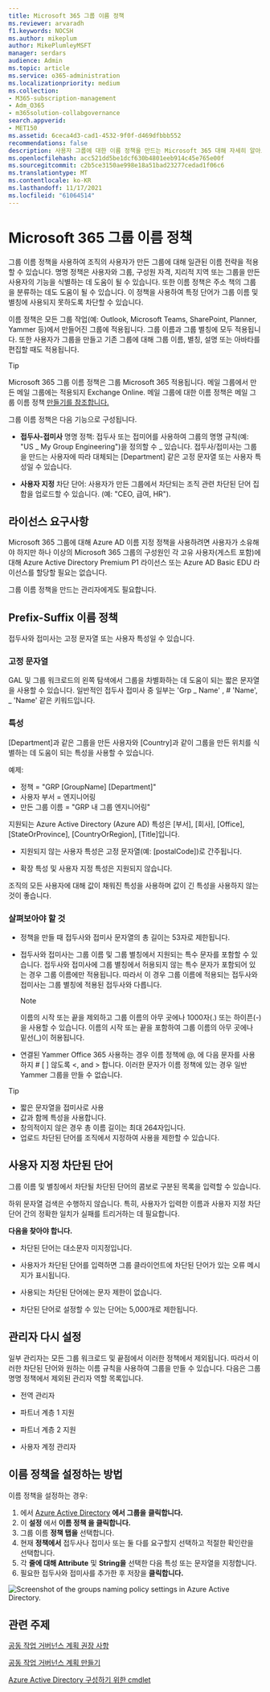 ```yaml
---
title: Microsoft 365 그룹 이름 정책
ms.reviewer: arvaradh
f1.keywords: NOCSH
ms.author: mikeplum
author: MikePlumleyMSFT
manager: serdars
audience: Admin
ms.topic: article
ms.service: o365-administration
ms.localizationpriority: medium
ms.collection:
- M365-subscription-management
- Adm_O365
- m365solution-collabgovernance
search.appverid:
- MET150
ms.assetid: 6ceca4d3-cad1-4532-9f0f-d469dfbbb552
recommendations: false
description: 사용자 그룹에 대한 이름 정책을 만드는 Microsoft 365 대해 자세히 알아보습니다.
ms.openlocfilehash: acc521dd5be1dcf630b4801eeb914c45e765e00f
ms.sourcegitcommit: c2b5ce3150ae998e18a51bad23277cedad1f06c6
ms.translationtype: MT
ms.contentlocale: ko-KR
ms.lasthandoff: 11/17/2021
ms.locfileid: "61064514"
---
```

# <a name="microsoft-365-groups-naming-policy"></a>Microsoft 365 그룹 이름 정책

그룹 이름 정책을 사용하여 조직의 사용자가 만든 그룹에 대해 일관된 이름 전략을 적용할 수 있습니다. 명명 정책은 사용자와 그룹, 구성원 자격, 지리적 지역 또는 그룹을 만든 사용자의 기능을 식별하는 데 도움이 될 수 있습니다. 또한 이름 정책은 주소 책의 그룹을 분류하는 데도 도움이 될 수 있습니다. 이 정책을 사용하여 특정 단어가 그룹 이름 및 별칭에 사용되지 못하도록 차단할 수 있습니다.

이름 정책은 모든 그룹 작업(예: Outlook, Microsoft Teams, SharePoint, Planner, Yammer 등)에서 만들어진 그룹에 적용됩니다. 그룹 이름과 그룹 별칭에 모두 적용됩니다. 또한 사용자가 그룹을 만들고 기존 그룹에 대해 그룹 이름, 별칭, 설명 또는 아바타를 편집할 때도 적용됩니다.

> [!TIP]
> Microsoft 365 그룹 이름 정책은 그룹 Microsoft 365 적용됩니다. 메일 그룹에서 만든 메일 그룹에는 적용되지 Exchange Online. 메일 그룹에 대한 이름 정책은 메일 그룹 이름 정책 [만들기를 참조합니다.](/exchange/recipients-in-exchange-online/manage-distribution-groups/create-group-naming-policy)

그룹 이름 정책은 다음 기능으로 구성됩니다.

- **접두사-접미사** 명명 정책: 접두사 또는 접미어를 사용하여 그룹의 명명 규칙(예: "US \_ My Group Engineering")을 정의할 수 \_ 있습니다. 접두사/접미사는 그룹을 만드는 사용자에 따라 대체되는 [Department] 같은 고정 문자열 또는 사용자 특성일 수 있습니다.

- **사용자 지정** 차단 단어: 사용자가 만든 그룹에서 차단되는 조직 관련 차단된 단어 집합을 업로드할 수 있습니다. (예: "CEO, 급여, HR").

## <a name="licensing-requirements"></a>라이선스 요구사항

Microsoft 365 그룹에 대해 Azure AD 이름 지정 정책을 사용하려면 사용자가 소유해야 하지만 하나 이상의 Microsoft 365 그룹의 구성원인 각 고유 사용자(게스트 포함)에 대해 Azure Active Directory Premium P1 라이선스 또는 Azure AD Basic EDU 라이선스를 할당할 필요는 없습니다.

그룹 이름 정책을 만드는 관리자에게도 필요합니다.

## <a name="prefix-suffix-naming-policy"></a>Prefix-Suffix 이름 정책

접두사와 접미사는 고정 문자열 또는 사용자 특성일 수 있습니다.

### <a name="fixed-strings"></a>고정 문자열

GAL 및 그룹 워크로드의 왼쪽 탐색에서 그룹을 차별화하는 데 도움이 되는 짧은 문자열을 사용할 수 있습니다. 일반적인 접두사 접미사 중 일부는 'Grp \_ Name' , \# 'Name', \_ 'Name' 같은 키워드입니다.

### <a name="attributes"></a>특성

[Department]과 같은 그룹을 만든 사용자와 [Country]과 같이 그룹을 만든 위치를 식별하는 데 도움이 되는 특성을 사용할 수 있습니다.

예제:

- 정책 = "GRP [GroupName] [Department]"
- 사용자 부서 = 엔지니어링
- 만든 그룹 이름 = "GRP 내 그룹 엔지니어링"

지원되는 Azure Active Directory (Azure AD) 특성은 [부서], [회사], [Office], [StateOrProvince], [CountryOrRegion], [Title]입니다.

- 지원되지 않는 사용자 특성은 고정 문자열(예: [postalCode])로 간주됩니다.

- 확장 특성 및 사용자 지정 특성은 지원되지 않습니다.

조직의 모든 사용자에 대해 값이 채워진 특성을 사용하며 값이 긴 특성을 사용하지 않는 것이 좋습니다.

### <a name="things-to-look-out-for"></a>살펴보아야 할 것

- 정책을 만들 때 접두사와 접미사 문자열의 총 길이는 53자로 제한됩니다.

- 접두사와 접미사는 그룹 이름 및 그룹 별칭에서 지원되는 특수 문자를 포함할 수 있습니다. 접두사와 접미사에 그룹 별칭에서 허용되지 않는 특수 문자가 포함되어 있는 경우 그룹 이름에만 적용됩니다. 따라서 이 경우 그룹 이름에 적용되는 접두사와 접미사는 그룹 별칭에 적용된 접두사와 다릅니다.

  > [!NOTE]
  > 이름의 시작 또는 끝을 제외하고 그룹 이름의 아무 곳에나 1000자(.) 또는 하이픈(-)을 사용할 수 있습니다. 이름의 시작 또는 끝을 포함하여 그룹 이름의 아무 곳에나 밑선(_)이 허용됩니다.

- 연결된 Yammer Office 365 사용하는 경우 이름 정책에 @, 에 다음 문자를 사용하지 \# \[ \] 않도록 \<, and \> 합니다. 이러한 문자가 이름 정책에 있는 경우 일반 Yammer 그룹을 만들 수 없습니다.

> [!Tip]
> - 짧은 문자열을 접미사로 사용
> - 값과 함께 특성을 사용합니다.
> - 창의적이지 않은 경우 총 이름 길이는 최대 264자입니다.
> - 업로드 차단된 단어를 조직에서 지정하여 사용을 제한할 수 있습니다.

## <a name="custom-blocked-words"></a>사용자 지정 차단된 단어

그룹 이름 및 별칭에서 차단될 차단된 단어의 콤보로 구분된 목록을 입력할 수 있습니다.

하위 문자열 검색은 수행하지 않습니다. 특히, 사용자가 입력한 이름과 사용자 지정 차단 단어 간의 정확한 일치가 실패를 트리거하는 데 필요합니다.

**다음을 찾아야 합니다.**

- 차단된 단어는 대소문자 미지정입니다.

- 사용자가 차단된 단어를 입력하면 그룹 클라이언트에 차단된 단어가 있는 오류 메시지가 표시됩니다.

- 사용되는 차단된 단어에는 문자 제한이 없습니다.

- 차단된 단어로 설정할 수 있는 단어는 5,000개로 제한됩니다.

## <a name="admin-override"></a>관리자 다시 설정

일부 관리자는 모든 그룹 워크로드 및 끝점에서 이러한 정책에서 제외됩니다. 따라서 이러한 차단된 단어와 원하는 이름 규칙을 사용하여 그룹을 만들 수 있습니다. 다음은 그룹 명명 정책에서 제외된 관리자 역할 목록입니다.

- 전역 관리자

- 파트너 계층 1 지원

- 파트너 계층 2 지원

- 사용자 계정 관리자

## <a name="how-to-set-up-the-naming-policy"></a>이름 정책을 설정하는 방법

이름 정책을 설정하는 경우:

1. 에서 [Azure Active Directory](https://aad.portal.azure.com) **에서 그룹을** **클릭합니다.**
2. 이 **설정** 에서 **이름 정책 을 클릭합니다.**
3. 그룹 이름 **정책 탭을** 선택합니다.
4. 현재 **정책에서** 접두사나 접미사 또는 둘 다를 요구할지 선택하고 적절한 확인란을 선택합니다.
5. 각 **줄에 대해 Attribute** 및 **String을** 선택한 다음 특성 또는 문자열을 지정합니다.
6. 필요한 접두사와 접미사를 추가한 후 저장을 **클릭합니다.**

![Screenshot of the groups naming policy settings in Azure Active Directory.](../media/groups-naming-policy-azure.png)

## <a name="related-topics"></a>관련 주제

[공동 작업 거버넌스 계획 권장 사항](collaboration-governance-overview.md#collaboration-governance-planning-recommendations)

[공동 작업 거버넌스 계획 만들기](collaboration-governance-first.md)

[Azure Active Directory 구성하기 위한 cmdlet](/azure/active-directory/enterprise-users/groups-settings-cmdlets)